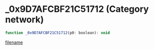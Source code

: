 # _0x9D7AFCBF21C51712 (Category network)

```js
function _0x9D7AFCBF21C51712(p0: boolean): void
```

[filename](_0x9D7AFCBF21C51712_m.md ':include')
